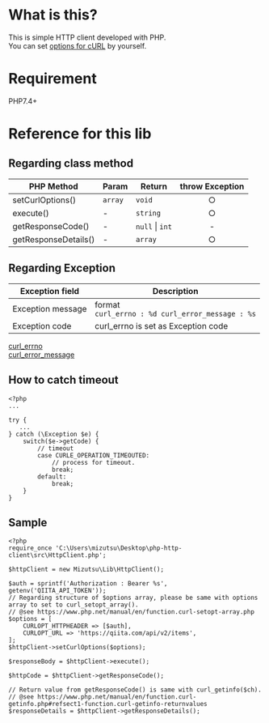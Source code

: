 # What is this?
This is simple HTTP client developed with PHP. <br>
You can set [options for cURL](https://www.php.net/manual/en/function.curl-setopt.php) by yourself. 


# Requirement
PHP7.4+

# Reference for this lib
## Regarding class method
| PHP Method          | Param | Return | throw Exception |
| ------------------- | --------| --------------- | :--: |
| setCurlOptions()    | `array` | `void`          |  ○ |
| execute()           | -       | `string`        |  ○ |
| getResponseCode()   | -       | `null` \| `int` |  - |
| getResponseDetails()| -       | `array`         |  ○ |


## Regarding Exception
| Exception field   | Description |
| ------------------| ----------- |
| Exception message | format <br> `curl_errno : %d curl_error_message : %s` |
| Exception code    | curl_errno is set as Exception code                      |

[curl_errno](https://curl.haxx.se/libcurl/c/libcurl-errors.html) <br>
[curl_error_message](https://www.php.net/manual/en/function.curl-error.php)   

## How to catch timeout
```
<?php
...

try {
   ...
} catch (\Exception $e) {
    switch($e->getCode) {
        // timeout
        case CURLE_OPERATION_TIMEOUTED:
            // process for timeout.
            break;
        default:
            break;
    }
}
```


## Sample
```
<?php
require_once 'C:\Users\mizutsu\Desktop\php-http-client\src\HttpClient.php';

$httpClient = new Mizutsu\Lib\HttpClient();

$auth = sprintf('Authorization : Bearer %s', getenv('QIITA_API_TOKEN'));
// Regarding structure of $options array, please be same with options array to set to curl_setopt_array(). 
// @see https://www.php.net/manual/en/function.curl-setopt-array.php
$options = [
    CURLOPT_HTTPHEADER => [$auth],
    CURLOPT_URL => 'https://qiita.com/api/v2/items',
];
$httpClient->setCurlOptions($options);

$responseBody = $httpClient->execute();

$httpCode = $httpClient->getResponseCode();

// Return value from getResponseCode() is same with curl_getinfo($ch).
// @see https://www.php.net/manual/en/function.curl-getinfo.php#refsect1-function.curl-getinfo-returnvalues
$responseDetails = $httpClient->getResponseDetails();
```
